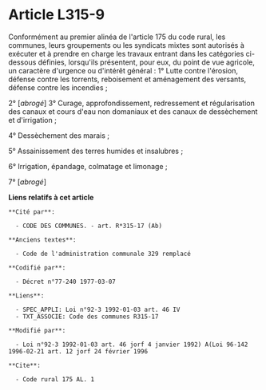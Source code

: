 # Article L315-9

Conformément au premier alinéa de l'article 175 du code rural, les communes, leurs groupements ou les syndicats mixtes sont
autorisés à exécuter et à prendre en charge les travaux entrant dans les catégories ci-dessous définies, lorsqu'ils
présentent, pour eux, du point de vue agricole, un caractère d'urgence ou d'intérêt général :    1° Lutte contre l'érosion,
défense contre les torrents, reboisement et aménagement des versants, défense contre les incendies ; 

2° [*abrogé*] 3° Curage, approfondissement, redressement et régularisation des canaux et cours d'eau non domaniaux et des
canaux de dessèchement et d'irrigation ; 

4° Dessèchement des marais ; 

5° Assainissement des terres humides et insalubres ; 

6° Irrigation, épandage, colmatage et limonage ; 

7° [*abrogé*]

**Liens relatifs à cet article**

	**Cité par**:

	  - CODE DES COMMUNES. - art. R*315-17 (Ab)

	**Anciens textes**:

	  - Code de l'administration communale 329 remplacé

	**Codifié par**:

	  - Décret n°77-240 1977-03-07

	**Liens**:

	  - SPEC_APPLI: Loi n°92-3 1992-01-03 art. 46 IV
	  - TXT_ASSOCIE: Code des communes R315-17

	**Modifié par**:

	  - Loi n°92-3 1992-01-03 art. 46 jorf 4 janvier 1992) A(Loi 96-142 1996-02-21 art. 12 jorf 24 février 1996

	**Cite**:

	  - Code rural 175 AL. 1
